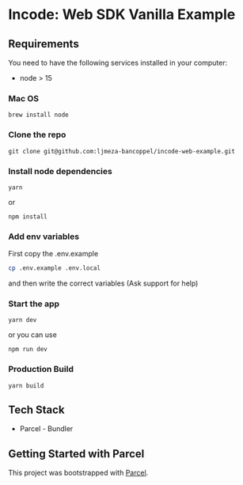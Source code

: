 # Incode: Web SDK Vanilla Example

## Requirements

You need to have the following services installed in your computer:

- node > 15

### Mac OS

```
brew install node
```

### Clone the repo

```
git clone git@github.com:ljmeza-bancoppel/incode-web-example.git
```

### Install node dependencies

```
yarn
```

or

```
npm install
```

### Add env variables

First copy the .env.example

```bash
cp .env.example .env.local
```

and then write the correct variables (Ask support for help)

### Start the app

```
yarn dev
```

or you can use

```
npm run dev
```

### Production Build

```
yarn build
```

## Tech Stack

- Parcel - Bundler

## Getting Started with Parcel

This project was bootstrapped with [Parcel](https://parceljs.org/getting_started.html).
